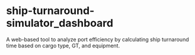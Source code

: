 # ship-turnaround-simulator_dashboard
A web-based tool to analyze port efficiency by calculating ship turnaround time based on cargo type, GT, and equipment.  
